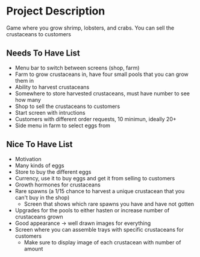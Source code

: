 # Project Description

Game where you grow shrimp, lobsters, and crabs. You can sell the crustaceans to customers

## Needs To Have List
- Menu bar to switch between screens (shop, farm)
- Farm to grow crustaceans in, have four small pools that you can grow them in
- Ability to harvest crustaceans
- Somewhere to store harvested crustaceans, must have number to see how many
- Shop to sell the crustaceans to customers
- Start screen with intructions
- Customers with different order requests, 10 minimun, ideally 20+
- Side menu in farm to select eggs from

## Nice To Have List
- Motivation 
- Many kinds of eggs
- Store to buy the different eggs
- Currency, use it to buy eggs and get it from selling to customers
- Growth hormones for crustaceans 
- Rare spawns (a 1/15 chance to harvest a unique crustacean that you can't buy in the shop)
    - Screen that shows which rare spawns you have and have not gotten
- Upgrades for the pools to either hasten or increase number of crustaceans grown
- Good appearance -> well drawn images for everything
- Screen where you can assemble trays with specific crustaceans for customers
    - Make sure to display image of each crustacean with number of amount
